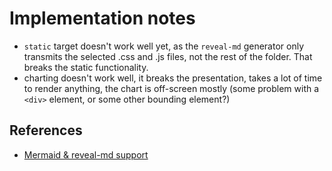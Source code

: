 # Implementation notes 

* `static` target doesn't work well yet, as the `reveal-md` generator
  only transmits the selected .css and .js files, not the rest of the
  folder. That breaks the static functionality.
* charting doesn't work well, it breaks the presentation, takes a lot
  of time to render anything, the chart is off-screen mostly (some problem 
  with a `<div>` element, or some other bounding element?)


## References

* [Mermaid & reveal-md support](https://github.com/webpro/reveal-md/issues/197)
